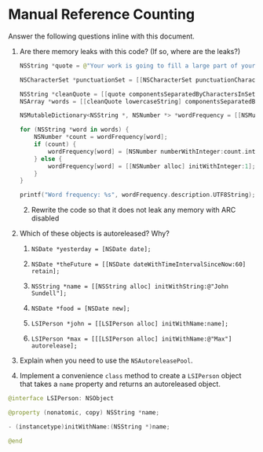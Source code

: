 # Manual Reference Counting

Answer the following questions inline with this document.

1. Are there memory leaks with this code? (If so, where are the leaks?)

	```swift
	NSString *quote = @"Your work is going to fill a large part of your life, and the only way to be truly satisfied is to do what you believe is great work. And the only way to do great work is to love what you do. If you haven't found it yet, keep looking. Don't settle. As with all matters of the heart, you'll know when you find it. - Steve Jobs";

	NSCharacterSet *punctuationSet = [[NSCharacterSet punctuationCharacterSet] retain];

	NSString *cleanQuote = [[quote componentsSeparatedByCharactersInSet:punctuationSet] componentsJoinedByString:@""];
	NSArray *words = [[cleanQuote lowercaseString] componentsSeparatedByString:@" "];

	NSMutableDictionary<NSString *, NSNumber *> *wordFrequency = [[NSMutableDictionary alloc] init];

	for (NSString *word in words) {
		NSNumber *count = wordFrequency[word];
		if (count) {
			wordFrequency[word] = [NSNumber numberWithInteger:count.integerValue + 1];
		} else {
			wordFrequency[word] = [[NSNumber alloc] initWithInteger:1];
		}
	}

	printf("Word frequency: %s", wordFrequency.description.UTF8String);
	```

	2. Rewrite the code so that it does not leak any memory with ARC disabled

2. Which of these objects is autoreleased?  Why?

	1. `NSDate *yesterday = [NSDate date];`
    
	
	2. `NSDate *theFuture = [[NSDate dateWithTimeIntervalSinceNow:60] retain];`
    
	
	3. `NSString *name = [[NSString alloc] initWithString:@"John Sundell"];`
    
	
	4. `NSDate *food = [NSDate new];`
    
	
	5. `LSIPerson *john = [[LSIPerson alloc] initWithName:name];`
	
    
	6. `LSIPerson *max = [[[LSIPerson alloc] initWithName:@"Max"] autorelease];`
    

3. Explain when you need to use the `NSAutoreleasePool`.




4. Implement a convenience `class` method to create a `LSIPerson` object that takes a `name` property and returns an autoreleased object.



```swift
@interface LSIPerson: NSObject

@property (nonatomic, copy) NSString *name;

- (instancetype)initWithName:(NSString *)name;

@end
```
